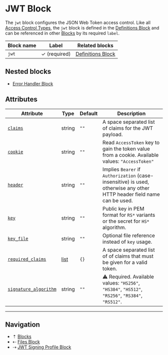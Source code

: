 # JWT Block

The `jwt` block configures the JSON Web Token access control. Like all
[Access Control Types](../access-control.md#access-control-types), the `jwt` block
is defined in the [Definitions Block](definitions.md) and can be referenced in other
[Blocks](../blocks.md) by its required `label`.

| Block name | Label               | Related blocks                      |
| ---------- | ------------------- | ----------------------------------- |
| `jwt`      | &#10003; (required) | [Definitions Block](definitions.md) |

## Nested blocks

* [Error Handler Block](error-handler.md)

## Attributes

| Attribute                                 | Type                            | Default | Description |
| ----------------------------------------- | ------------------------------- | ------- | ----------- |
| [`claims`](../attributes.md)              | string                          | `""`    | A space separated list of claims for the JWT payload. |
| [`cookie`](../attributes.md)              | string                          | `""`    | Read `AccessToken` key to gain the token value from a cookie. Available values: `"AccessToken"` |
| [`header`](../attributes.md)              | string                          | `""`    | Implies `Bearer` if `Authorization` (case-insensitive) is used, otherwise any other HTTP header field name can be used. |
| [`key`](../attributes.md)                 | string                          | `""`    | Public key in PEM format for `RS*` variants or the secret for `HS*` algorithm. |
| [`key_file`](../attributes.md)            | string                          | `""`    | Optional file reference instead of `key` usage. |
| [`required_claims`](../attributes.md)     | [list](../config-types.md#list) | `{}`    | A space separated list of of claims that must be given for a valid token. |
| [`signature_algorithm`](../attributes.md) | string                          | `""`    | &#9888; Required. Available values: `"HS256"`, `"HS384"`, `"HS512"`, `"RS256"`, `"RS384"`, `"RS512"`. |

-----

## Navigation

* &#8673; [Blocks](../blocks.md)
* &#8672; [Files Block](files.md)
* &#8674; [JWT Signing Profile Block](jwt-signing-profile.md)
